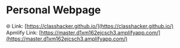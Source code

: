 # Personal Webpage

🌐 Link: [https://classhacker.github.io/](https://classhacker.github.io/)
Apmlify Link: [https://master.d1xm162ejcsch3.amplifyapp.com/](https://master.d1xm162ejcsch3.amplifyapp.com/) 
